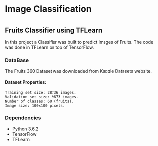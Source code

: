 <p align="center">
	<h1>Image Classification<h1>
</p>

## Fruits Classifier using TFLearn

In this project a Classifier was built to predict Images of Fruits. The code was done in TFLearn on top of TensorFlow. 

### DataBase
The Fruits 360 Dataset was downloaded from [Kaggle Datasets](https://www.kaggle.com/moltean/fruits) website. 
#### Dataset Properties:
	Training set size: 28736 images.
	Validation set size: 9673 images.
	Number of classes: 60 (fruits).
	Image size: 100x100 pixels.
	
### Dependencies
* Python 3.6.2
* TensorFlow
* TFLearn
